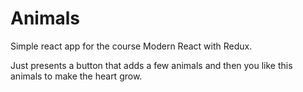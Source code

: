 # Animals

Simple react app for the course Modern React with Redux.

Just presents a button that adds a few animals and then you like this animals to make the heart grow.
